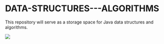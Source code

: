 # DATA-STRUCTURES---ALGORITHMS
This repository will serve as a storage space for Java data structures and algorithms. 
<p align="left"> <img src="https://tse3.mm.bing.net/th?id=OIP.bmTgFJl_aHlQvUNxOD7YWAHaDj&pid=Api&P=0&h=220" /> </p>
